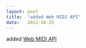 ```yaml
---
layout: post
title:  "added Web MIDI API"
date:   2012-10-25
---
```


added [Web MIDI API](/spec/webmidi)

